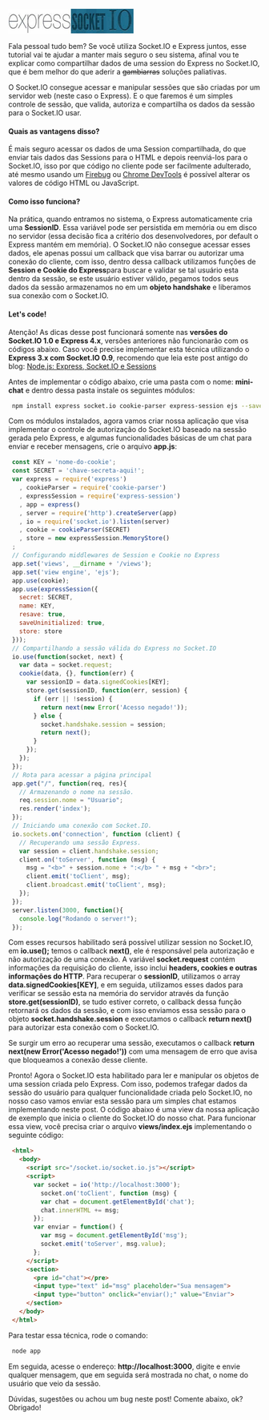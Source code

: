 ![Criando um chat usando session do Express 4 no Socket.IO 1.0](images/express-socketio.jpg "Criando um chat usando session do Express 4 no Socket.IO 1.0")

Fala pessoal tudo bem? Se você utiliza Socket.IO e Express juntos, esse tutorial vai te ajudar a manter mais seguro o seu sistema, afinal vou te explicar como compartilhar dados de uma session do Express no Socket.IO, que é bem melhor do que aderir a ~~gambiarras~~ soluções paliativas.

O Socket.IO consegue acessar e manipular sessões que são criadas por um servidor web (neste caso o Express). E o que faremos é um simples controle de sessão, que valida, autoriza e compartilha os dados da sessão para o Socket.IO usar.

#### Quais as vantagens disso?

É mais seguro acessar os dados de uma Session compartilhada, do que enviar tais dados das Sessions para o HTML e depois reenviá-los para o Socket.IO, isso por que código no cliente pode ser facilmente adulterado, até mesmo usando um [Firebug](http://getfirebug.com "Firebug") ou [Chrome DevTools](https://developers.google.com/chrome-developer-tools/ "Chrome DevTools") é possível alterar os valores de código HTML ou JavaScript.

#### Como isso funciona?

Na prática, quando entramos no sistema, o Express automaticamente cria uma **SessionID**. Essa variável pode ser persistida em memória ou em disco no servidor (essa decisão fica a critério dos desenvolvedores, por default o Express mantém em memória). O Socket.IO não consegue acessar esses dados, ele apenas possui um callback que visa barrar ou autorizar uma conexão do cliente, com isso, dentro dessa callback utilizamos funções de **Session e Cookie do Express**para buscar e validar se tal usuário esta dentro da sessão, se este usuário estiver válido, pegamos todos seus dados da sessão armazenamos no em um **objeto handshake** e liberamos sua conexão com o Socket.IO.

#### Let's code!

Atenção! As dicas desse post funcionará somente nas **versões do Socket.IO 1.0 e Express 4.x**, versões anteriores não funcionarão com os códigos abaixo. Caso você precise implementar esta técnica utilizando o **Express 3.x com Socket.IO 0.9**, recomendo que leia este post antigo do blog: [Node.js: Express, Socket.IO e Sessions](nodejs-express-socketio-e-sessions/ "Node.js: Express, Socket.IO e Sessions")

Antes de implementar o código abaixo, crie uma pasta com o nome: **mini-chat** e dentro dessa pasta instale os seguintes módulos:

``` bash
 npm install express socket.io cookie-parser express-session ejs --save
``` 

Com os módulos instalados, agora vamos criar nossa aplicação que visa implementar o controle de autorização do Socket.IO baseado na sessão gerada pelo Express, e algumas funcionalidades básicas de um chat para enviar e receber mensagens, crie o arquivo **app.js**:

``` javascript
 const KEY = 'nome-do-cookie';
 const SECRET = 'chave-secreta-aqui!';
 var express = require('express')
   , cookieParser = require('cookie-parser')
   , expressSession = require('express-session')
   , app = express()
   , server = require('http').createServer(app)
   , io = require('socket.io').listen(server)
   , cookie = cookieParser(SECRET)
   , store = new expressSession.MemoryStore()
 ;
 // Configurando middlewares de Session e Cookie no Express
 app.set('views', __dirname + '/views');
 app.set('view engine', 'ejs');
 app.use(cookie);
 app.use(expressSession({
   secret: SECRET,
   name: KEY,
   resave: true,
   saveUninitialized: true,
   store: store
 }));
 // Compartilhando a sessão válida do Express no Socket.IO
 io.use(function(socket, next) {
   var data = socket.request;
   cookie(data, {}, function(err) {
     var sessionID = data.signedCookies[KEY];
     store.get(sessionID, function(err, session) {
       if (err || !session) {
         return next(new Error('Acesso negado!'));
       } else {
         socket.handshake.session = session;
         return next();
       }
     });
   });
 });
 // Rota para acessar a página principal
 app.get("/", function(req, res){
   // Armazenando o nome na sessão.
   req.session.nome = "Usuario";
   res.render('index');
 });
 // Iniciando uma conexão com Socket.IO.
 io.sockets.on('connection', function (client) {
   // Recuperando uma sessão Express.
   var session = client.handshake.session;
   client.on('toServer', function (msg) {
     msg = "<b>" + session.nome + ":</b> " + msg + "<br>";
     client.emit('toClient', msg);
     client.broadcast.emit('toClient', msg);
   });
 });
 server.listen(3000, function(){
   console.log("Rodando o server!");
 });
``` 

Com esses recursos habilitado será possível utilizar session no Socket.IO, em **io.use();** temos o callback **next()**, ele é responsável pela autorização e não autorização de uma conexão. A variável **socket.request** contém informações da requisição do cliente, isso inclui **headers, cookies e outras informações do HTTP**. Para recuperar o **sessionID**, utilizamos o array **data.signedCookies[KEY]**, e em seguida, utilizamos esses dados para verificar se sessão esta na memória do servidor através da função **store.get(sessionID)**, se tudo estiver correto, o callback dessa função retornará os dados da sessão, e com isso enviamos essa sessão para o objeto **socket.handshake.session** e executamos o callback **return next()** para autorizar esta conexão com o Socket.IO.

Se surgir um erro ao recuperar uma sessão, executamos o callback **return next(new Error('Acesso negado!'))** com uma mensagem de erro que avisa que bloqueamos a conexão desse cliente.

Pronto! Agora o Socket.IO esta habilitado para ler e manipular os objetos de uma session criada pelo Express. Com isso, podemos trafegar dados da sessão do usuário para qualquer funcionalidade criada pelo Socket.IO, no nosso caso vamos enviar esta sessão para um simples chat estamos implementando neste post. O código abaixo é uma view da nossa aplicação de exemplo que inicia o cliente do Socket.IO do nosso chat. Para funcionar essa view, você precisa criar o arquivo **views/index.ejs** implementando o seguinte código:

``` html
 <html>
   <body>
     <script src="/socket.io/socket.io.js"></script>
     <script>
       var socket = io('http://localhost:3000');
         socket.on('toClient', function (msg) {
         var chat = document.getElementById('chat');
         chat.innerHTML += msg;
       });
       var enviar = function() {
         var msg = document.getElementById('msg');
         socket.emit('toServer', msg.value);
       };
     </script>
     <section>
       <pre id="chat"></pre>
       <input type="text" id="msg" placeholder="Sua mensagem">
       <input type="button" onclick="enviar();" value="Enviar">
     </section>
   </body>
 </html>
``` 

Para testar essa técnica, rode o comando:

``` bash
 node app
``` 

Em seguida, acesse o endereço: **http://localhost:3000**, digite e envie qualquer mensagem, que em seguida será mostrada no chat, o nome do usuário que veio da sessão.

Dúvidas, sugestões ou achou um bug neste post! Comente abaixo, ok? Obrigado!